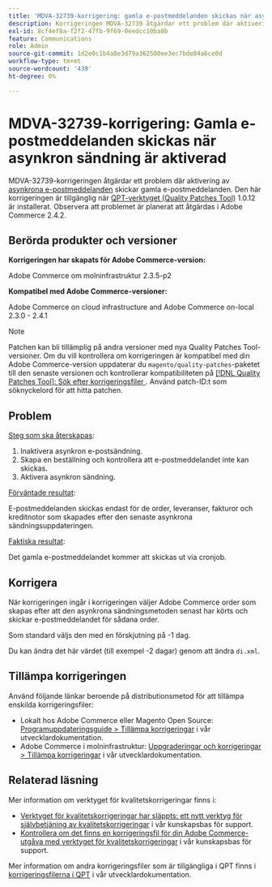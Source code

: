 ```yaml
---
title: 'MDVA-32739-korrigering: gamla e-postmeddelanden skickas när asynkron sändning är aktiverad'
description: Korrigeringen MDVA-32739 åtgärdar ett problem där aktivering av [asynkrona e-postmeddelanden](https://devdocs.magento.com/guides/v2.4/performance-best-practices/configuration.html#asynchronous-email-notifications) skickar gamla e-postmeddelanden. Den här korrigeringen är tillgänglig när [QPT-verktyget (Quality Patches Tool)](/help/announcements/adobe-commerce-announcements/magento-quality-patches-released-new-tool-to-self-serve-quality-patches.md) 1.0.12 är installerat. Observera att problemet är planerat att åtgärdas i Adobe Commerce 2.4.2.
exl-id: 8cf4ef8a-f2f2-47fb-9f69-0eedcc10ba8b
feature: Communications
role: Admin
source-git-commit: 1d2e0c1b4a8e3d79a362500ee3ec7bde84a6ce0d
workflow-type: tm+mt
source-wordcount: '439'
ht-degree: 0%

---
```


# MDVA-32739-korrigering: Gamla e-postmeddelanden skickas när asynkron sändning är aktiverad

MDVA-32739-korrigeringen åtgärdar ett problem där aktivering av [asynkrona e-postmeddelanden](https://devdocs.magento.com/guides/v2.4/performance-best-practices/configuration.html#asynchronous-email-notifications) skickar gamla e-postmeddelanden. Den här korrigeringen är tillgänglig när [QPT-verktyget (Quality Patches Tool)](/help/announcements/adobe-commerce-announcements/magento-quality-patches-released-new-tool-to-self-serve-quality-patches.md) 1.0.12 är installerat. Observera att problemet är planerat att åtgärdas i Adobe Commerce 2.4.2.

## Berörda produkter och versioner

**Korrigeringen har skapats för Adobe Commerce-version:**

Adobe Commerce om molninfrastruktur 2.3.5-p2

**Kompatibel med Adobe Commerce-versioner:**

Adobe Commerce on cloud infrastructure and Adobe Commerce on-local 2.3.0 - 2.4.1

>[!NOTE]
>
>Patchen kan bli tillämplig på andra versioner med nya Quality Patches Tool-versioner. Om du vill kontrollera om korrigeringen är kompatibel med din Adobe Commerce-version uppdaterar du `magento/quality-patches`-paketet till den senaste versionen och kontrollerar kompatibiliteten på [[!DNL Quality Patches Tool]: Sök efter korrigeringsfiler ](https://devdocs.magento.com/quality-patches/tool.html#patch-grid). Använd patch-ID:t som söknyckelord för att hitta patchen.

## Problem

<u>Steg som ska återskapas</u>:

1. Inaktivera asynkron e-postsändning.
1. Skapa en beställning och kontrollera att e-postmeddelandet inte kan skickas.
1. Aktivera asynkron sändning.

<u>Förväntade resultat</u>:

E-postmeddelanden skickas endast för de order, leveranser, fakturor och kreditnotor som skapades efter den senaste asynkrona sändningsuppdateringen.

<u>Faktiska resultat</u>:

Det gamla e-postmeddelandet kommer att skickas ut via cronjob.

## Korrigera

När korrigeringen ingår i korrigeringen väljer Adobe Commerce order som skapas efter att den asynkrona sändningsmetoden senast har körts och skickar e-postmeddelandet för sådana order.

Som standard väljs den med en förskjutning på -1 dag.

Du kan ändra det här värdet (till exempel -2 dagar) genom att ändra `di.xml`.

## Tillämpa korrigeringen

Använd följande länkar beroende på distributionsmetod för att tillämpa enskilda korrigeringsfiler:

* Lokalt hos Adobe Commerce eller Magento Open Source: [Programuppdateringsguide > Tillämpa korrigeringar](https://devdocs.magento.com/guides/v2.4/comp-mgr/patching/mqp.html) i vår utvecklardokumentation.
* Adobe Commerce i molninfrastruktur: [Uppgraderingar och korrigeringar > Tillämpa korrigeringar](https://devdocs.magento.com/cloud/project/project-patch.html) i vår utvecklardokumentation.

## Relaterad läsning

Mer information om verktyget för kvalitetskorrigeringar finns i:

* [Verktyget för kvalitetskorrigeringar har släppts: ett nytt verktyg för självbetjäning av kvalitetskorrigeringar](/help/announcements/adobe-commerce-announcements/magento-quality-patches-released-new-tool-to-self-serve-quality-patches.md) i vår kunskapsbas för support.
* [Kontrollera om det finns en korrigeringsfil för din Adobe Commerce-utgåva med verktyget för kvalitetskorrigeringar](/help/support-tools/patches-available-in-qpt-tool/check-patch-for-magento-issue-with-magento-quality-patches.md) i vår kunskapsbas för support.

Mer information om andra korrigeringsfiler som är tillgängliga i QPT finns i [korrigeringsfilerna i QPT](https://devdocs.magento.com/quality-patches/tool.html#patch-grid) i vår utvecklardokumentation.
